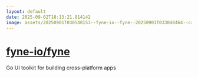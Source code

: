 ```yaml
---
layout: default
date: 2025-09-02T18:13:21.814142
image: assets/20250901T030540153--fyne-io--fyne--20250901T033048464--cropped.png
---
```


# [fyne-io/fyne](https://github.com/fyne-io/fyne)

Go UI toolkit for building cross-platform apps
